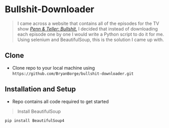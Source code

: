 # Bullshit-Downloader
> I came across a website that contains all of the episodes for the TV show *[Penn & Teller: Bullshit.](https://www.imdb.com/title/tt0346369/)* I decided that instead of downloading each episode one by one I would write a Python script to do it for me. Using selenium and BeautifulSoup, this is the solution I came up with. 


## Clone
- Clone repo to your local machine using `https://github.com/BryanBorge/bullshit-downloader.git`

## Installation and Setup
- Repo contains all code required to get started

> Install BeautifulSoup 
````shell
pip install BeautifulSoup4
````
